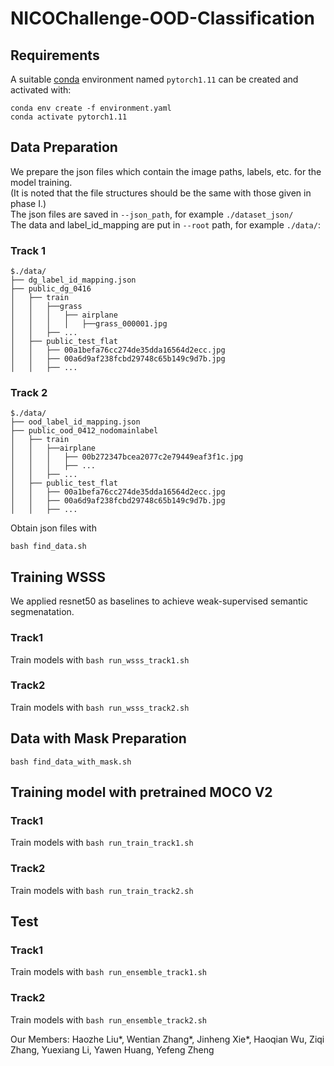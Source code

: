 # NICOChallenge-OOD-Classification


## Requirements
A suitable [conda](https://conda.io/) environment named `pytorch1.11` can be created
and activated with:

```
conda env create -f environment.yaml
conda activate pytorch1.11
```

## Data Preparation
We prepare the json files which contain the image paths, labels, etc. for the model training.  
(It is noted that the file structures should be the same with those given in phase I.)  
The json files are saved in `--json_path`, for example `./dataset_json/`  
The data and label_id_mapping are put in `--root` path, for example `./data/`:  

### Track 1
```
$./data/
├── dg_label_id_mapping.json
├── public_dg_0416
│   ├── train
│   │   ├──grass
│   │   │   ├── airplane
│   │   │   │   ├──grass_000001.jpg
│   │   ├── ...
│   ├── public_test_flat
│   │   ├── 00a1befa76cc274de35dda16564d2ecc.jpg
│   │   ├── 00a6d9af238fcbd29748c65b149c9d7b.jpg
│   │   ├── ...
```
### Track 2
```
$./data/
├── ood_label_id_mapping.json
├── public_ood_0412_nodomainlabel
│   ├── train
│   │   ├──airplane
│   │   │   ├── 00b272347bcea2077c2e79449eaf3f1c.jpg
│   │   │   ├── ...
│   │   ├── ...
│   ├── public_test_flat
│   │   ├── 00a1befa76cc274de35dda16564d2ecc.jpg
│   │   ├── 00a6d9af238fcbd29748c65b149c9d7b.jpg
│   │   ├── ...
```
Obtain json files with
```
bash find_data.sh
```

## Training WSSS
We applied resnet50 as baselines to achieve weak-supervised semantic segmenatation. 

### Track1 
Train models with `bash run_wsss_track1.sh`  

### Track2
Train models with `bash run_wsss_track2.sh`

## Data with Mask Preparation

```
bash find_data_with_mask.sh
```
## Training model with pretrained MOCO V2 
### Track1 
Train models with `bash run_train_track1.sh`
### Track2
Train models with `bash run_train_track2.sh`

## Test 
### Track1 
Train models with `bash run_ensemble_track1.sh`
### Track2
Train models with `bash run_ensemble_track2.sh`


Our Members:
Haozhe Liu*, Wentian Zhang*, Jinheng Xie*, Haoqian Wu, Ziqi Zhang, Yuexiang Li, Yawen Huang, Yefeng Zheng
